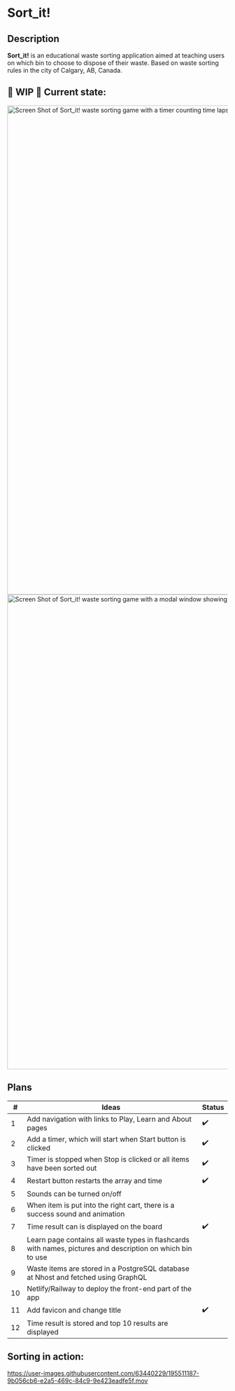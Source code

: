 # Sort_it!


## Description

<strong>Sort_it!</strong> is an educational waste sorting application aimed at teaching users on which bin to choose to dispose of their waste. Based on waste sorting rules in the city of Calgary, AB, Canada.

## 🚧 WIP 🚧 Current state: 


<img width="1119" alt="Screen Shot of Sort_it! waste sorting game with a timer counting time lapsed since start button clicked" src="https://user-images.githubusercontent.com/63440229/197046230-dd1982a0-b57a-4a21-83b0-bd1158ca5d96.png">
<img width="1086" alt="Screen Shot of Sort_it! waste sorting game with a modal window showing the user's result when sorting is completed" src="https://user-images.githubusercontent.com/63440229/197046221-36a0df4c-cfc9-4746-9ef2-353a0b4f55e8.png">



## Plans

| #   | Ideas                       | Status |
| --- | -------------------------- | -- |
|  1  | Add navigation with links to Play, Learn and About pages |:heavy_check_mark:|
| 2  | Add a timer, which will start when Start button is clicked | :heavy_check_mark:|
| 3  | Timer is stopped when Stop is clicked or all items have been sorted out | :heavy_check_mark:|
| 4  | Restart button restarts the array and time  | :heavy_check_mark:|
| 5   | Sounds can be turned on/off |             |
| 6   | When item is put into the right cart, there is a success sound and animation |             |
| 7   | Time result can is displayed on the board | :heavy_check_mark:|
| 8   | Learn page contains all waste types in flashcards with names, pictures and description on which bin to use |             |
| 9   | Waste items are stored in a PostgreSQL database at Nhost and fetched using GraphQL |             |
| 10  | Netlify/Railway to deploy the front-end part of the app |             |
| 11  | Add favicon and change title | :heavy_check_mark:|
| 12  | Time result is stored and top 10 results are displayed |  |


## Sorting in action:

https://user-images.githubusercontent.com/63440229/195511187-9b056cb6-e2a5-469c-84c9-9e423eadfe5f.mov



